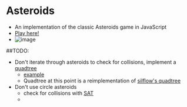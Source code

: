 Asteroids
===
* An implementation of the classic Asteroids game in JavaScript
* [Play here!](http://ilyakavalerov.com/asteroids/asteroids.html)
* ![image](http://imgur.com/Jt3dbey.gif)


##TODO:
* Don't iterate through asteroids to check for collisions, implement a [quadtree](https://github.com/ilyakava/asteroids_redo)
    * [example](https://github.com/silflow/quadtree-javascript/blob/master/quadtree.js)
    * Quadtree at this point is a reimplementation of [silflow's quadtree](https://github.com/silflow/quadtree-javascript)
* Don't use circle asteroids
    *  check for collisions with [SAT](http://gamedev.tutsplus.com/tutorials/implementation/collision-detection-with-the-separating-axis-theorem/)
    *  